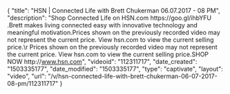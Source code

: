 {
    "title": "HSN | Connected Life with Brett Chukerman 06.07.2017 - 08 PM",
    "description": "Shop Connected Life on HSN.com https:\/\/goo.gl\/ihbYFU .Brett makes living connected easy with innovative technology and meaningful motivation.Prices shown on the previously recorded video may not represent the current price. View hsn.com to view the current selling price.\r Prices shown on the previously recorded video may not represent the current price.  View hsn.com to view the current selling price.SHOP NOW http:\/\/www.hsn.com",
    "videoid": "112311717",
    "date_created": "1503335177",
    "date_modified": "1503335177",
    "type": "captivate",
    "layout": "video",
    "url": "\/v\/hsn-connected-life-with-brett-chukerman-06-07-2017-08-pm\/112311717"
}
